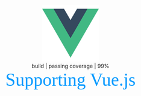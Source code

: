 <div align=center><img width="150" height="150" src="https://github.com/wucheng818/tstest/raw/master/src/assets/logo.png"/></div>
<div align=center><div>build | passing coverage | 99%</div></div>
<div align=center size=7>
    <font color=#0099ff size=7 face="黑体">Supporting Vue.js</font>
</div>

